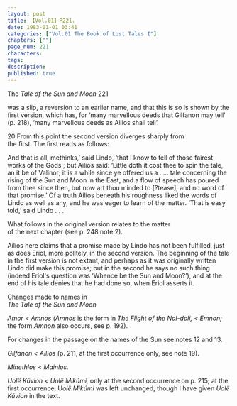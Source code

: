 ```yaml
---
layout: post
title: 【Vol.01】P221.
date: 1983-01-01 03:41
categories: ["Vol.01 The Book of Lost Tales I"]
chapters: [""]
page_num: 221
characters: 
tags: 
description: 
published: true
---
```


<p style="text-indent: 0;">
The <I>Tale of the Sun and Moon </I>221
</p>

was a slip, a reversion to an earlier name, and that this is so is shown by the first version, which has, for ‘many marvellous deeds that Gilfanon may tell’ (p. 218), ‘many marvellous deeds as Ailios shall tell’.

20 From this point the second version diverges sharply from<BR>the first. The first reads as follows:

And that is all, methinks,’ said Lindo, ‘that I know to tell of those fairest works of the Gods'; but Ailios said: ‘Little doth it cost thee to spin the tale, an it be of Valinor; it is a while since ye offered us a ..... tale concerning the rising of the Sun and Moon in the East, and a flow of speech has poured from thee since then, but now art thou minded to [?tease], and no word of that promise.’ Of a truth Ailios beneath his roughness liked the words of Lindo as well as any, and he was eager to learn of the matter. ‘That is easy told,’ said Lindo . . .

What follows in the original version relates to the matter<BR>of the next chapter (see p. 248 note 2).

Ailios here claims that a promise made by Lindo has not been fulfilled, just as does Eriol, more politely, in the second version. The beginning of the tale in the first version is not extant, and perhaps as it was originally written Lindo did make this promise; but in the second he says no such thing (indeed Eriol's question was ‘Whence be the Sun and Moon?’), and at the end of his tale denies that he had done so, when Eriol asserts it.

Changes made to names in<BR><I>The Tale of the Sun and Moon</I>

<I>Amor    < Amnos (Amnos </I>is the form in <I>The Flight of the Nol-doli, < Emnon; </I>the form <I>Amnon </I>also occurs, see p. 192).

For changes in the passage on the names of the Sun see notes 12 and 13.

<I>Gilfanon    < Ailios </I>(p. 211, at the first occurrence only, see note 19).

<I>Minethlos    < Mainlos.</I>

<I>Uolë Kúvion < Uolë Mikúmi, </I>only at the second occurrence on p. 215; at the first occurrence, U<I>olë Mikúmi </I>was left unchanged, though I have given <I>Uolë Kúvion </I>in the text.

